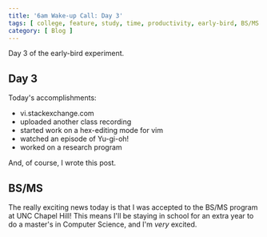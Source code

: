 ```yaml
---
title: '6am Wake-up Call: Day 3'
tags: [ college, feature, study, time, productivity, early-bird, BS/MS ]
category: [ Blog ]
---
```


Day 3 of the early-bird experiment.

## Day 3

Today's accomplishments:

- vi.stackexchange.com
- uploaded another class recording
- started work on a hex-editing mode for vim
- watched an episode of Yu-gi-oh!
- worked on a research program

And, of course, I wrote this post.

## BS/MS

The really exciting news today is that I was accepted to the BS/MS program at
UNC Chapel Hill! This means I'll be staying in school for an extra year to do a
master's in Computer Science, and I'm *very* excited.
